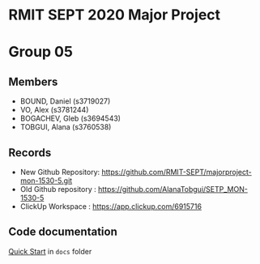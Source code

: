 # RMIT SEPT 2020 Major Project

# Group 05

## Members
* BOUND, Daniel (s3719027)
* VO, Alex (s3781244)
* BOGACHEV, Gleb (s3694543)
* TOBGUI, Alana (s3760538)

## Records
* New Github Repository: https://github.com/RMIT-SEPT/majorproject-mon-1530-5.git
* Old Github repository : https://github.com/AlanaTobgui/SETP_MON-1530-5
* ClickUp Workspace : https://app.clickup.com/6915716


## Code documentation

[Quick Start](/docs/README.md) in `docs` folder
